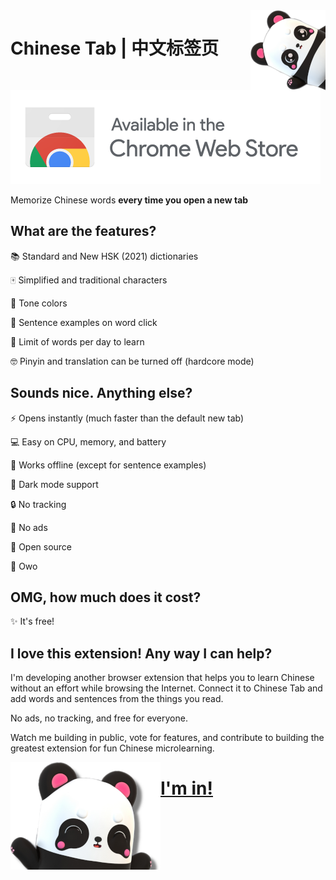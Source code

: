 <img align="right" src=images/panda.png title="酷酷酷！">

# Chinese Tab | 中文标签页

[![Chrome](images/web_store.png)](https://chrome.google.com/extensions/detail/kpalceplnmfdppclclfnljimdjdbhcid/)

Memorize Chinese words ****every time you open a new tab****

## What are the features?

📚 Standard and New HSK (2021) dictionaries

🀄 Simplified and traditional characters

🌈 Tone colors

📖 Sentence examples on word click

🎯 Limit of words per day to learn

🤓 Pinyin and translation can be turned off (hardcore mode)

## Sounds nice. Anything else?

⚡ Opens instantly (much faster than the default new tab)

💻 Easy on CPU, memory, and battery

📴 Works offline (except for sentence examples)

🌙 Dark mode support

🔒 No tracking

📛 No ads

💖 Open source

🐼 Owo

## OMG, how much does it cost?

✨ It's free!

## I love this extension! Any way I can help?

I'm developing another browser extension that helps you to learn Chinese without an effort while browsing the Internet. Connect it to Chinese Tab and add words and sentences from the things you read.

No ads, no tracking, and free for everyone.

Watch me building in public, vote for features, and contribute to building the greatest extension for fun Chinese microlearning.

<a href="https://ko-fi.com/chinesetab" title="谢谢你~"><img align="left" src=images/panda_easter.png><h1><strong>I'm in!</strong></h1></a>